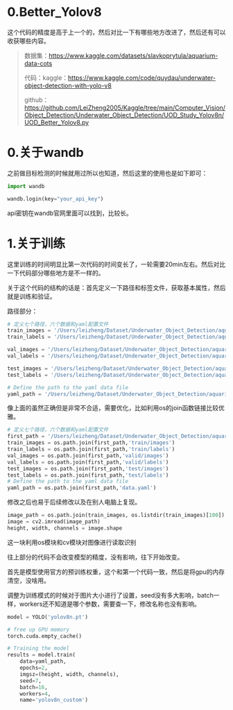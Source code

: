 # 0.Better_Yolov8

这个代码的精度是高于上一个的，然后对比一下有哪些地方改进了，然后还有可以收获哪些内容。

>数据集：https://www.kaggle.com/datasets/slavkoprytula/aquarium-data-cots
>
>代码：kaggle：https://www.kaggle.com/code/quydau/underwater-object-detection-with-yolo-v8
>
>github：https://github.com/LeiZheng2005/Kaggle/tree/main/Computer_Vision/Object_Detection/Underwater_Object_Detection/UOD_Study_Yolov8n/UOD_Better_Yolov8.py

# 0.关于wandb

之前做目标检测的时候就用过所以也知道，然后这里的使用也是如下即可：

```python
import wandb

wandb.login(key="your_api_key")

```

api密钥在wandb官网里面可以找到，比较长。

# 1.关于训练

这里训练的时间明显比第一次代码的时间变长了，一轮需要20min左右。然后对比一下代码部分哪些地方是不一样的。

关于这个代码的结构的话是：首先定义一下路径和标签文件，获取基本属性，然后就是训练和验证。

路径部分：

```python
# 定义七个路径，六个数据和yaml配置文件
train_images = '/Users/leizheng/Dataset/Underwater_Object_Detection/aquarium_pretrain/train/images'
train_labels = '/Users/leizheng/Dataset/Underwater_Object_Detection/aquarium_pretrain/train/labels'

val_images = '/Users/leizheng/Dataset/Underwater_Object_Detection/aquarium_pretrain/valid/images'
val_labels = '/Users/leizheng/Dataset/Underwater_Object_Detection/aquarium_pretrain/valid/labels'

test_images = '/Users/leizheng/Dataset/Underwater_Object_Detection/aquarium_pretrain/test/images'
test_labels = '/Users/leizheng/Dataset/Underwater_Object_Detection/aquarium_pretrain/test/labels'

# Define the path to the yaml data file
yaml_path = '/Users/leizheng/Dataset/Underwater_Object_Detection/aquarium_pretrain/data.yaml'

```

像上面的虽然正确但是非常不合适，需要优化，比如利用os的join函数链接比较优雅。

```python
# 定义七个路径，六个数据和yaml配置文件
first_path = '/Users/leizheng/Dataset/Underwater_Object_Detection/aquarium_pretrain'
train_images = os.path.join(first_path,'train/images') 
train_labels = os.path.join(first_path,'train/labels') 
val_images = os.path.join(first_path,'valid/images') 
val_labels = os.path.join(first_path,'valid/labels') 
test_images = os.path.join(first_path,'test/images')
test_labels = os.path.join(first_path,'test/labels')
# Define the path to the yaml data file
yaml_path = os.path.join(first_path,'data.yaml')
```

修改之后也易于后续修改以及在别人电脑上复现。

```python
image_path = os.path.join(train_images, os.listdir(train_images)[100])
image = cv2.imread(image_path)
height, width, channels = image.shape
```

这一块利用os模块和cv模块对图像进行读取识别

往上部分的代码不会改变模型的精度，没有影响，往下开始改变。

首先是模型使用官方的预训练权重，这个和第一个代码一致，然后是将gpu的内存清空，没啥用。

调整为训练模式的时候对于图片大小进行了设置，seed没有多大影响，batch一样，workers还不知道是哪个参数，需要查一下，修改名称也没有影响。

```python
model = YOLO('yolov8n.pt')

# free up GPU memory
torch.cuda.empty_cache()

# Training the model
results = model.train(
    data=yaml_path,
    epochs=2,
    imgsz=(height, width, channels),
    seed=7,
    batch=16,
    workers=4,
    name='yolov8n_custom')
```

